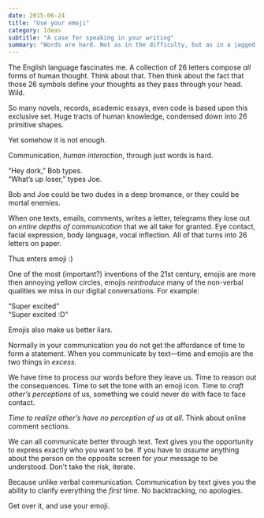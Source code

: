 ```yaml
---
date: 2015-06-24
title: "Use your emoji"
category: Ideas
subtitle: "A case for speaking in your writing"
summary: "Words are hard. Not as in the difficulty, but as in a jagged rock type of hard. They will hit you over the head again and again. Emojis are soft, round, and squishy. They can take the edge off of your words, all you have to do is use them."
---
```


The English language fascinates me. A collection of 26 letters compose *all* forms of human thought. Think about that. Then think about the fact that those 26 symbols define your thoughts as they pass through your head. Wild.

So many novels, records, academic essays, even code is based upon this exclusive set. Huge tracts of human knowledge, condensed down into 26 primitive shapes.

Yet somehow it is not enough.

Communication, *human interaction*, through just words is hard.

“Hey dork,” Bob types.<br>
“What’s up loser,” types Joe.

Bob and Joe could be two dudes in a deep bromance, or they could be mortal enemies.

When one texts, emails, comments, writes a letter, telegrams they lose out on *entire depths of communication* that we all take for granted. Eye contact, facial expression, body language, vocal inflection. All of that turns into 26 letters on paper.

Thus enters emoji :)

One of the most (important?) inventions of the 21st century, emojis are more then annoying yellow circles, emojis *reintroduce* many of the non-verbal qualities we miss in our digital conversations. For example:

“Super excited”<br>
“Super excited :D”

Emojis also make us better liars.

Normally in your communication you do not get the affordance of time to form a statement. When you communicate by text&mdash;time and emojis are the two things in *excess*.

We have time to process our words before they leave us. Time to reason out the consequences. Time to set the tone with an emoji icon. Time to *craft other’s perceptions* of us, something we could never do with face to face contact.

*Time to realize other’s have no perception of us at all*. Think about online comment sections.

We can all communicate better through text. Text gives you the opportunity to express exactly who you want to be. If you have to *assume* anything about the person on the opposite screen for your message to be understood. Don't take the risk, iterate.

Because unlike verbal communication. Communication by text gives you the ability to clarify everything the *first* time. No backtracking, no apologies.

Get over it, and use your emoji.
